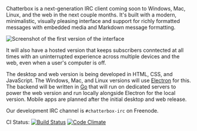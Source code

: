 Chatterbox is a next-generation IRC client coming soon to Windows, Mac, Linux, and the web in the next couple months. It's built with a modern, minimalistic, visually pleasing interface and support for richly formatted messages with embedded media and Markdown message formatting.

![Screenshot of the first version of the interface](http://i.imgur.com/J5Lqzi7.png)

It will also have a hosted version that keeps subscribers conntected at all times with an uninterrupted experience across multiple devices and the web, even when a user's computer is off.

The desktop and web version is being developed in HTML, CSS, and JavaScript. The Windows, Mac, and Linux versions will use [Electron](http://electron.atom.io) for this. The backend will be written in [Go](https://golang.org) that will run on dedicated servers to power the web version and run locally alongside Electron for the local version. Mobile apps are planned after the initial desktop and web release.

Our development IRC channel is `#chatterbox-irc` on Freenode.

CI Status: [![Build Status](https://img.shields.io/travis/Chatterbox-IRC/Chatterbox.svg?style=flat)](https://travis-ci.org/Chatterbox-IRC/Chatterbox)
[![Code Climate](https://img.shields.io/codeclimate/github/Chatterbox-IRC/Chatterbox.svg?style=flat)](https://codeclimate.com/github/Chatterbox-IRC/Chatterbox)

